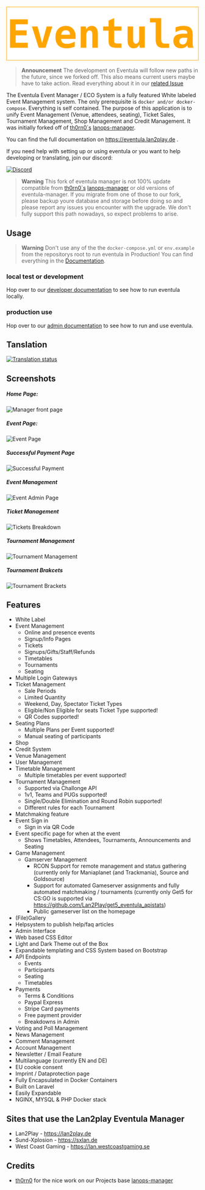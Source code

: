 ![Eventula Logo](resources/images/eventula_sample_logo.png)

> **Announcement**
> The development on Eventula will follow new paths in the future, since we forked off. This also means current users maybe have to take action. Read everything about it in our [related Issue](https://github.com/Lan2Play/eventula-manager/issues/842)


The Eventula Event Manager / ECO System is a fully featured White labeled Event Management system. The only prerequisite is `docker and/or docker-compose`. Everything is self contained. The purpose of this application is to unify Event Management (Venue, attendees, seating), Ticket Sales, Tournament Management, Shop Management and Credit Management. It was initially forked off of [th0rn0`s](https://github.com/th0rn0) [lanops-manager](https://github.com/th0rn0/lanops-manager).

<!-- commented out because of the downtimes -->
<!-- https://eventula.com -->

You can find the full documentation on https://eventula.lan2play.de .

If you need help with setting up or using eventula or you want to help developing or translating, join our discord:


[![Discord](https://discordapp.com/api/guilds/748086853449810013/widget.png?style=banner3)](https://discord.gg/zF5C9WPWFq)

<!-- commented out because of the downtimes -->
<!-- If you are using this please consider signing up to eventula for event mapping. -->

> **Warning**
> This fork of eventula manager is not 100% update compatible from [th0rn0`s](https://github.com/th0rn0) [lanops-manager](https://github.com/th0rn0/lanops-manager) or old versions of eventula-manager. If you migrate from one of those to our fork, please backup youre database and storage before doing so and please report any issues you encounter with the upgrade. We don't fully support this path nowadays, so expect problems to arise.


## Usage

> **Warning**
> Don't use any of the the ``docker-compose.yml`` or ``env.example`` from the repositorys root to run eventula in Production! You can find everything in the [Documentation](https://eventula.lan2play.de/admin/getting_started.html).


### local test or development
Hop over to our [developer documentation](https://eventula.lan2play.de/dev/getting_started.html) to see how to run eventula locally.

### production use
Hop over to our [admin documentation](https://eventula.lan2play.de/admin/getting_started.html) to see how to run and use eventula.


## Tanslation

[![Translation status](https://translate.lan2play.de/widgets/eventula-manager/-/multi-auto.svg)](https://translate.lan2play.de/engage/eventula-manager/)

## Screenshots
##### Home Page:

![Manager front page](https://raw.githubusercontent.com/Lan2Play/eventula-manager/master/resources/images/home-page.png)
##### Event Page:
![Event Page](https://raw.githubusercontent.com/Lan2Play/eventula-manager/master/resources/images/events-page.png)
##### Successful Payment Page
![Successful Payment](https://raw.githubusercontent.com/Lan2Play/eventula-manager/master/resources/images/success-payment-page.png)
##### Event Management
![Event Admin Page](https://raw.githubusercontent.com/Lan2Play/eventula-manager/master/resources/images/events-management-page.png)
##### Ticket Management
![Tickets Breakdown](https://raw.githubusercontent.com/Lan2Play/eventula-manager/master/resources/images/tickets-management-page.png)
##### Tournament Management
![Tournament Management](https://raw.githubusercontent.com/Lan2Play/eventula-manager/master/resources/images/tournaments-management-page.png)
##### Tournament Brakcets
![Tournament Brackets](https://raw.githubusercontent.com/Lan2Play/eventula-manager/master/resources/images/tournaments-brackets-page.png)

## Features

- White Label
- Event Management
  - Online and presence events
  - Signup/Info Pages
  - Tickets
  - Signups/Gifts/Staff/Refunds
  - Timetables
  - Tournaments
  - Seating
- Multiple Login Gateways
- Ticket Management
  - Sale Periods
  - Limited Quantity
  - Weekend, Day, Spectator Ticket Types
  - Eligible/Non Eligible for seats Ticket Type supported!
  - QR Codes supported!
- Seating Plans
  - Multiple Plans per Event supported!
  - Manual seating of participants
- Shop
- Credit System
- Venue Management
- User Management
- Timetable Management
  - Multiple timetables per event supported!
- Tournament Management
  - Supported via Challonge API
  - 1v1, Teams and PUGs supported!
  - Single/Double Elimination and Round Robin supported!
  - Different rules for each Tournament
- Matchmaking feature
- Event Sign in
  - Sign in via QR Code
- Event specific page for when at the event
  - Shows Timetables, Attendees, Tournaments, Announcements and Seating
- Game Management
  - Gamserver Management
    - RCON Support for remote management and status gathering (currently only for Maniaplanet (and Trackmania), Source and Goldsource)
    - Support for automated Gameserver assignments and fully automated matchmaking / tournaments (currently only Get5 for CS:GO is supported via https://github.com/Lan2Play/get5_eventula_apistats)
    - Public gameserver list on the homepage
- (File)Gallery
- Helpsystem to publish help/faq articles
- Admin Interface
- Web based CSS Editor
- Light and Dark Theme out of the Box
- Expandable templating and CSS System based on Bootstrap
- API Endpoints
  - Events
  - Participants
  - Seating
  - Timetables
- Payments
  - Terms & Conditions
  - Paypal Express
  - Stripe Card payments
  - Free payment provider
  - Breakdowns in Admin
- Voting and Poll Management
- News Management
- Comment Management
- Account Management
- Newsletter / Email Feature
- Multilanguage (currently EN and DE)
- EU cookie consent
- Imprint / Dataprotection page
- Fully Encapsulated in Docker Containers
- Built on Laravel
- Easily Expandable
- NGINX, MYSQL & PHP Docker stack



## Sites that use the Lan2play Eventula Manager

- Lan2Play - https://lan2play.de
- Sund-Xplosion - https://sxlan.de
- West Coast Gaming - https://lan.westcoastgaming.se

## Credits
- [th0rn0](https://github.com/th0rn0) for the nice work on our Projects base [lanops-manager](https://github.com/th0rn0/lanops-manager)
